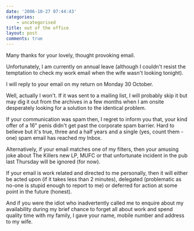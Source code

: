 ```yaml
---
date: '2006-10-27 07:44:43'
categories:
    - uncategorised
title: out of the office
layout: post
comments: true
---
```

Many thanks for your lovely, thought provoking email.

Unfortunately, I am currently on annual leave (although I couldn't
resist the temptation to check my work email when the wife wasn't
looking tonight).

I will reply to your email on my return on Monday 30 October.

Well, actually I won't. If it was sent to a mailing list, I will
probably skip it but may dig it out from the archives in a few months
when I am onsite desperately looking for a solution to the identical
problem.

If your communication was spam then, I regret to inform you that, your
kind offer of a 16" penis didn't get past the corporate spam barrier.
Hard to believe but it's true, three and a half years and a single (yes,
count them - one) spam email has reached my Inbox.

Alternatively, if your email matches one of my filters, then your
amusing joke about The Killers new LP, MUFC or that unfortunate incident
in the pub last Thursday will be ignored (for now).

If your email is work related and directed to me personally, then it
will either be acted upon (if it takes less than 2 minutes), delegated
(problematic as no-one is stupid enough to report to me) or deferred for
action at some point in the future (honest).

And if you were the idiot who inadvertently called me to enquire about
my availability during my brief chance to forget all about work and
spend quality time with my family, I gave your name, mobile number and
address to my wife.
